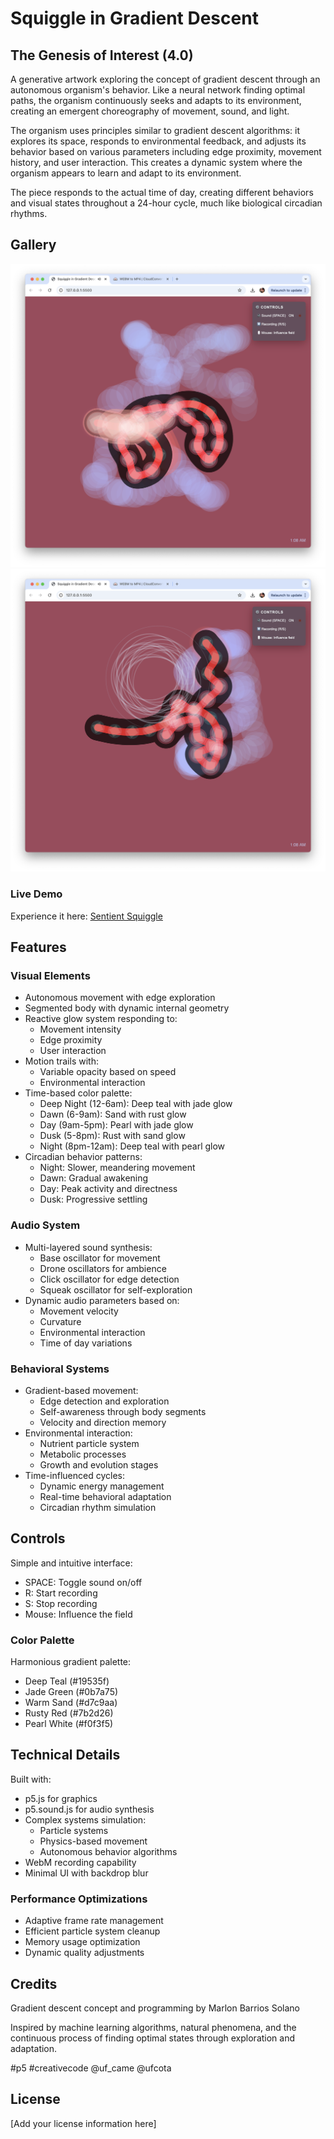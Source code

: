 # Squiggle in Gradient Descent
## The Genesis of Interest (4.0)

A generative artwork exploring the concept of gradient descent through an autonomous organism's behavior. Like a neural network finding optimal paths, the organism continuously seeks and adapts to its environment, creating an emergent choreography of movement, sound, and light.

The organism uses principles similar to gradient descent algorithms: it explores its space, responds to environmental feedback, and adjusts its behavior based on various parameters including edge proximity, movement history, and user interaction. This creates a dynamic system where the organism appears to learn and adapt to its environment.

The piece responds to the actual time of day, creating different behaviors and visual states throughout a 24-hour cycle, much like biological circadian rhythms.

## Gallery
![Squiggle in motion](./squiggle1.png)
![Squiggle interaction](./squiggle2.png)

### Live Demo
Experience it here: [Sentient Squiggle](https://marlonbarrios.github.io/sentient_squigle/)

## Features

### Visual Elements
- Autonomous movement with edge exploration
- Segmented body with dynamic internal geometry
- Reactive glow system responding to:
  - Movement intensity
  - Edge proximity
  - User interaction
- Motion trails with:
  - Variable opacity based on speed
  - Environmental interaction
- Time-based color palette:
  - Deep Night (12-6am): Deep teal with jade glow
  - Dawn (6-9am): Sand with rust glow
  - Day (9am-5pm): Pearl with jade glow
  - Dusk (5-8pm): Rust with sand glow
  - Night (8pm-12am): Deep teal with pearl glow
- Circadian behavior patterns:
  - Night: Slower, meandering movement
  - Dawn: Gradual awakening
  - Day: Peak activity and directness
  - Dusk: Progressive settling

### Audio System
- Multi-layered sound synthesis:
  - Base oscillator for movement
  - Drone oscillators for ambience
  - Click oscillator for edge detection
  - Squeak oscillator for self-exploration
- Dynamic audio parameters based on:
  - Movement velocity
  - Curvature
  - Environmental interaction
  - Time of day variations

### Behavioral Systems
- Gradient-based movement:
  - Edge detection and exploration
  - Self-awareness through body segments
  - Velocity and direction memory
- Environmental interaction:
  - Nutrient particle system
  - Metabolic processes
  - Growth and evolution stages
- Time-influenced cycles:
  - Dynamic energy management
  - Real-time behavioral adaptation
  - Circadian rhythm simulation

## Controls
Simple and intuitive interface:
- SPACE: Toggle sound on/off
- R: Start recording
- S: Stop recording
- Mouse: Influence the field

### Color Palette
Harmonious gradient palette:
- Deep Teal (#19535f)
- Jade Green (#0b7a75)
- Warm Sand (#d7c9aa)
- Rusty Red (#7b2d26)
- Pearl White (#f0f3f5)

## Technical Details
Built with:
- p5.js for graphics
- p5.sound.js for audio synthesis
- Complex systems simulation:
  - Particle systems
  - Physics-based movement
  - Autonomous behavior algorithms
- WebM recording capability
- Minimal UI with backdrop blur

### Performance Optimizations
- Adaptive frame rate management
- Efficient particle system cleanup
- Memory usage optimization
- Dynamic quality adjustments

## Credits
Gradient descent concept and programming by Marlon Barrios Solano

Inspired by machine learning algorithms, natural phenomena, and the continuous process of finding optimal states through exploration and adaptation.

#p5 #creativecode @uf_came @ufcota

## License

[Add your license information here] 